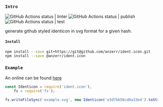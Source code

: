 
### `Intro`
![GitHub Actions status | linter](https://github.com/anzerr/ident.icon/workflows/linter/badge.svg)
![GitHub Actions status | publish](https://github.com/anzerr/ident.icon/workflows/publish/badge.svg)
![GitHub Actions status | test](https://github.com/anzerr/ident.icon/workflows/test/badge.svg)

generate github styled identicon in svg format for a given hash.

#### `Install`
``` bash
npm install --save git+https://git@github.com/anzerr/ident.icon.git
npm install --save @anzerr/ident.icon
```

### `Example`
An online can be found [here](https://anzerr.github.io/demo/#ident)
``` javascript
const Identicon = require('ident.icon'),
	fs = require('fs');

fs.writeFileSync('example.svg', new Identicon('e3d7bb56cd6a33ed').toString(true));
```